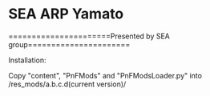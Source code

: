 # SEA ARP Yamato
======================Presented by SEA group======================



Installation: 

Copy "content", "PnFMods" and "PnFModsLoader.py" into /res_mods/a.b.c.d(current version)/
